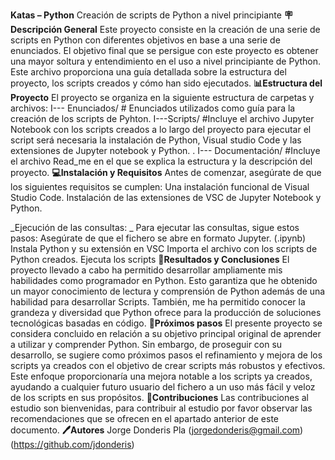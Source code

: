 **Katas – Python**
Creación de scripts de Python a nivel principiante 
**🪧Descripción General**
Este proyecto consiste en la creación de una serie de scripts en Python con diferentes objetivos en base a una serie de enunciados. El objetivo final que se persigue con este proyecto es obtener una mayor soltura y entendimiento en el uso a nivel principiante de Python. 
Este archivo proporciona una guía detallada sobre la estructura del proyecto, los scripts creados y cómo han sido ejecutados. 
**📊Estructura del Proyecto**
El proyecto se organiza en la siguiente estructura de carpetas y archivos: 
I--- Enunciados/ # Enunciados utilizados como guía para la creación de los scripts de Pyhton. 
I---Scripts/ #Incluye el archivo Jupyter Notebook con los scripts creados a lo largo del proyecto para ejecutar el script será necesaria la instalación de Python, Visual studio Code y las extensiones de Jupyter notebook y Python. . 
I--- Documentación/ #Incluye el archivo Read_me en el que se explica la estructura y la descripción del proyecto.
**💻Instalación y Requisitos**
Antes de comenzar, asegúrate de que los siguientes requisitos se cumplen:
Una instalación funcional de Visual Studio Code.
Instalación de las extensiones de VSC de Jupyter Notebook y Python.

_Ejecución de las consultas:  _
Para ejecutar las consultas, sigue estos pasos:
Asegúrate de que el fichero se abre en formato Jupyter. (.ipynb)
Instala Python y su extensión en VSC
Importa el archivo con los scripts de Python creados.
Ejecuta los scripts
**🔎Resultados y Conclusiones**
El proyecto llevado a cabo ha permitido desarrollar ampliamente mis habilidades como programador en Python. Esto garantiza que he obtenido un mayor conocimiento de lectura y comprensión de Python además de una habilidad para desarrollar Scripts. 
También, me ha permitido conocer la grandeza y diversidad que Python ofrece para la producción de soluciones tecnológicas basadas en código. 
**🐾Próximos pasos**
El presente proyecto se considera concluido en relación a su objetivo principal original  de aprender a utilizar y comprender Python.
Sin embargo, de proseguir con su desarrollo, se sugiere como próximos pasos el refinamiento y mejora de los scripts ya creados con el objetivo de crear scripts más robustos y efectivos.
Este enfoque proporcionaría una mejora notable a los scripts ya creados, ayudando a cualquier futuro usuario del fichero a un uso más fácil y veloz de los scripts en sus propósitos. 
**🤝Contribuciones**
Las contribuciones al estudio son bienvenidas, para contribuir al estudio por favor observar las recomendaciones que se ofrecen en el apartado anterior de este documento. 
**🖊️Autores**
Jorge Donderis Pla (jorgedonderis@gmail.com) (https://github.com/jdonderis)


